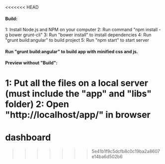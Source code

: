 <<<<<<< HEAD
#### Build:

1: Install Node.js and NPM on your computer
2: Run command "npm install -g bower grunt-cli"
3: Run "bower install" to install dependencies
4: Run "grunt build:angular" to build project
5: Run "npm start" to start server

#### Run "grunt build:angular" to build app with minified css and js.

#### Preview without "Build":

1: Put all the files on a local server (must include the "app" and "libs" folder)
2: Open "http://localhost/app/" in browser
=======
# dashboard
>>>>>>> 5e41b1f9c5dcfb8c0c19ba2a8607e14ba6d502b6
